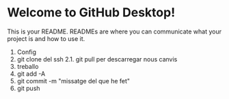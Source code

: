 # Welcome to GitHub Desktop!

This is your README. READMEs are where you can communicate what your project is and how to use it.

1. Config
2. git clone del ssh
2.1. git pull per descarregar nous canvis
3. treballo
4. git add -A
5. git commit -m "missatge del que he fet"
6. git push
